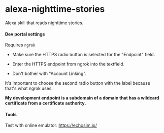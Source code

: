 # alexa-nighttime-stories
Alexa skill that reads nighttime stories. 




#### Dev portal settings

Requires `ngrok`

- Make sure the HTTPS radio button is selected for the "Endpoint" field.

- Enter the HTTPS endpoint from ngrok into the textfield.

- Don't bother with "Account Linking".



It's important to choose the second radio button with the label because that's what ngrok uses.

**My development endpoint is a subdomain of a domain that has a wildcard certificate from a certificate authority.**


#### Tools

Test with online emulator: https://echosim.io/